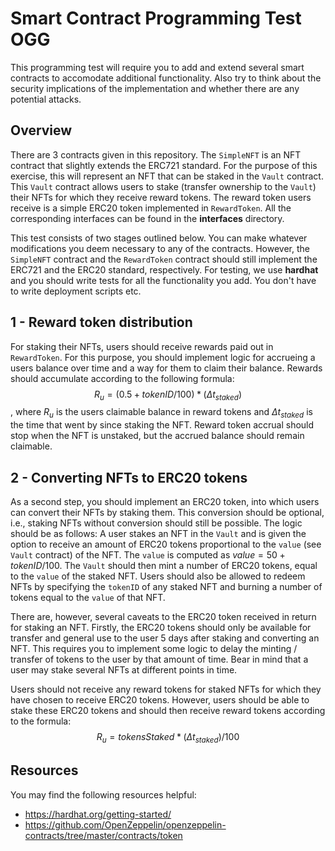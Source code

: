 # Smart Contract Programming Test OGG

This programming test will require you to add and extend several smart contracts to accomodate additional functionality.
Also try to think about the security implications of the implementation and whether there are any potential attacks. 
## Overview
There are 3 contracts given in this repository. The `SimpleNFT` is an NFT contract that slightly extends the ERC721 standard. For the purpose of this exercise, this will represent an NFT that can be staked in the `Vault` contract. This `Vault` contract allows users to stake (transfer ownership to the `Vault`) their NFTs for which they receive reward tokens. The reward token users receive is a simple ERC20 token implemented in `RewardToken`. All the corresponding interfaces can be found in the **interfaces** directory.


This test consists of two stages outlined below. You can make whatever modifications you deem necessary to any of the contracts. However, the `SimpleNFT` contract and the `RewardToken` contract should still implement the ERC721 and the ERC20 standard, respectively. For testing, we use **hardhat** and you should write tests for all the functionality you add. You don't have to write deployment scripts etc.

## 1 - Reward token distribution
For staking their NFTs, users should receive rewards paid out in `RewardToken`. For this purpose, you should implement logic for accrueing a users balance over time and a way for them to claim their balance. Rewards should accumulate according to the following formula:
$$
R_u = (0.5 + tokenID / 100) * (\Delta t_{staked})
$$
, where $R_u$ is the users claimable balance in reward tokens and $\Delta t_{staked}$ is the time that went by since staking the NFT. Reward token accrual should stop when the NFT is unstaked, but the accrued balance should remain claimable. 

## 2 - Converting NFTs to ERC20 tokens
As a second step, you should implement an ERC20 token, into which users can convert their NFTs by staking them. This conversion should be optional, i.e., staking NFTs without conversion should still be possible. The logic should be as follows: A user stakes an NFT in the `Vault` and is given the option to receive an amount of ERC20 tokens proportional to the `value` (see `Vault` contract) of the NFT. The `value` is computed as $value = 50 + tokenID / 100$. The `Vault` should then mint a number of ERC20 tokens, equal to the `value` of the staked NFT. Users should also be allowed to redeem NFTs by specifying the `tokenID` of any staked NFT and burning a number of tokens equal to the `value` of that NFT.

There are, however, several caveats to the ERC20 token received in return for staking an NFT. Firstly, the ERC20 tokens should only be available for transfer and general use to the user 5 days after staking and converting an NFT. This requires you to implement some logic to delay the minting / transfer of tokens to the user by that amount of time. Bear in mind that a user may stake several NFTs at different points in time.

Users should not receive any reward tokens for staked NFTs for which they have chosen to receive ERC20 tokens. However, users should be able to stake these ERC20 tokens and should then receive reward tokens according to the formula:
$$
R_u = tokensStaked  * (\Delta t_{staked}) / 100
$$

## Resources
You may find the following resources helpful:
- https://hardhat.org/getting-started/
- https://github.com/OpenZeppelin/openzeppelin-contracts/tree/master/contracts/token